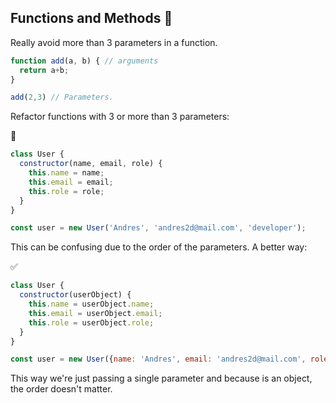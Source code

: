 ## Functions and Methods 🚧
Really avoid more than 3 parameters in a function.

```js
function add(a, b) { // arguments
  return a+b;
}

add(2,3) // Parameters.
```

Refactor functions with 3 or more than 3 parameters:

💩
```js
class User {
  constructor(name, email, role) {
    this.name = name;
    this.email = email;
    this.role = role;
  }  
}

const user = new User('Andres', 'andres2d@mail.com', 'developer');
```
This can be confusing due to the order of the parameters.
A better way:

✅
```js
class User {
  constructor(userObject) {
    this.name = userObject.name;
    this.email = userObject.email;
    this.role = userObject.role;
  }  
}

const user = new User({name: 'Andres', email: 'andres2d@mail.com', role: 'developer'});
```
This way we're just passing a single parameter and because is an object, the order doesn't matter.
